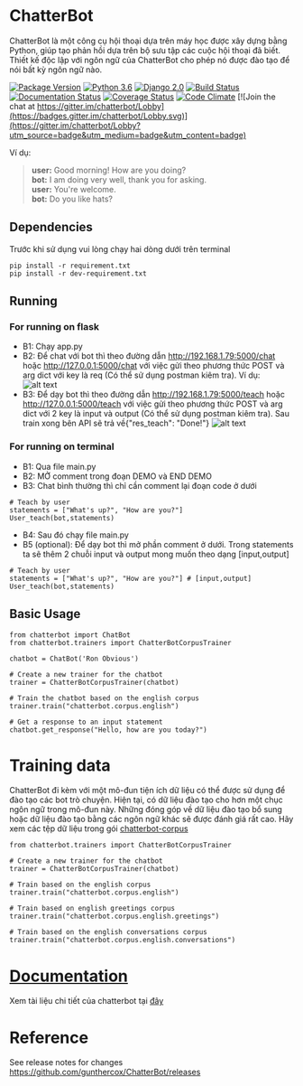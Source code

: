 
# ChatterBot

ChatterBot là một công cụ hội thoại dựa trên máy học được xây dựng bằng Python, 
giúp tạo phản hồi dựa trên bộ sưu tập các cuộc hội thoại đã biết. 
Thiết kế độc lập với ngôn ngữ của ChatterBot cho phép nó được đào tạo để nói bất kỳ ngôn ngữ nào.

[![Package Version](https://img.shields.io/pypi/v/chatterbot.svg)](https://pypi.python.org/pypi/chatterbot/)
[![Python 3.6](https://img.shields.io/badge/python-3.6-blue.svg)](https://www.python.org/downloads/release/python-360/)
[![Django 2.0](https://img.shields.io/badge/Django-2.0-blue.svg)](https://docs.djangoproject.com/en/2.1/releases/2.0/)
[![Build Status](https://travis-ci.org/gunthercox/ChatterBot.svg?branch=master)](https://travis-ci.org/gunthercox/ChatterBot)
[![Documentation Status](https://readthedocs.org/projects/chatterbot/badge/?version=stable)](http://chatterbot.readthedocs.io/en/stable/?badge=stable)
[![Coverage Status](https://img.shields.io/coveralls/gunthercox/ChatterBot.svg)](https://coveralls.io/r/gunthercox/ChatterBot)
[![Code Climate](https://codeclimate.com/github/gunthercox/ChatterBot/badges/gpa.svg)](https://codeclimate.com/github/gunthercox/ChatterBot)
[![Join the chat at https://gitter.im/chatterbot/Lobby](https://badges.gitter.im/chatterbot/Lobby.svg)](https://gitter.im/chatterbot/Lobby?utm_source=badge&utm_medium=badge&utm_content=badge)

Ví dụ:

> **user:** Good morning! How are you doing?  
> **bot:**  I am doing very well, thank you for asking.  
> **user:** You're welcome.  
> **bot:** Do you like hats?  

## Dependencies

Trước khi sử dụng vui lòng chạy hai dòng dưới trên terminal

```
pip install -r requirement.txt
pip install -r dev-requirement.txt
```
## Running
### For running on flask
- B1: Chạy app.py
- B2: Để chat với bot thì theo đường dẫn http://192.168.1.79:5000/chat hoặc http://127.0.0.1:5000/chat với việc gửi theo phương thức POST và arg dict với key là req (Có thể sử dụng postman kiêm tra). 
Ví dụ:
![alt text](https://github.com/waflol/ChatBotAPIV2/blob/main/graphics/PostmanTestchat.png)
- B3: Để dạy bot thì theo đường dẫn http://192.168.1.79:5000/teach hoặc http://127.0.0.1:5000/teach với việc gửi theo phương thức POST và arg dict với 2 key là input và output (Có thể sử dụng postman kiêm tra). Sau train xong bên API sẽ trả về{"res_teach": "Done!"}
![alt text](https://github.com/waflol/ChatBotAPIV2/blob/main/graphics/PostmanTestteach.png)
### For running on terminal
- B1: Qua file main.py
- B2: MỞ comment trong đoạn DEMO và END DEMO
- B3: Chat bình thường thì chỉ cần comment lại đoạn code ở dưới
```
# Teach by user
statements = ["What's up?", "How are you?"]
User_teach(bot,statements)
```
- B4: Sau đó chạy file main.py
- B5 (optional): Để dạy bot thì mở phần comment ở dưới. Trong statements ta sẽ thêm 2 chuỗi input và output mong muốn theo dạng [input,output]
```
# Teach by user
statements = ["What's up?", "How are you?"] # [input,output]
User_teach(bot,statements)
```
## Basic Usage

```
from chatterbot import ChatBot
from chatterbot.trainers import ChatterBotCorpusTrainer

chatbot = ChatBot('Ron Obvious')

# Create a new trainer for the chatbot
trainer = ChatterBotCorpusTrainer(chatbot)

# Train the chatbot based on the english corpus
trainer.train("chatterbot.corpus.english")

# Get a response to an input statement
chatbot.get_response("Hello, how are you today?")
```

# Training data
ChatterBot đi kèm với một mô-đun tiện ích dữ liệu có thể được sử dụng để đào tạo các bot trò chuyện. 
Hiện tại, có dữ liệu đào tạo cho hơn một chục ngôn ngữ trong mô-đun này. 
Những đóng góp về dữ liệu đào tạo bổ sung hoặc dữ liệu đào tạo bằng các ngôn ngữ khác sẽ được đánh giá rất cao. 
Hãy xem các tệp dữ liệu trong gói [chatterbot-corpus](https://github.com/gunthercox/chatterbot-corpus)

```
from chatterbot.trainers import ChatterBotCorpusTrainer

# Create a new trainer for the chatbot
trainer = ChatterBotCorpusTrainer(chatbot)

# Train based on the english corpus
trainer.train("chatterbot.corpus.english")

# Train based on english greetings corpus
trainer.train("chatterbot.corpus.english.greetings")

# Train based on the english conversations corpus
trainer.train("chatterbot.corpus.english.conversations")
```



# [Documentation](https://chatterbot.readthedocs.io/)

Xem tài liệu chi tiết của chatterbot tại [đây](https://chatterbot.readthedocs.io/)

# Reference

See release notes for changes https://github.com/gunthercox/ChatterBot/releases
